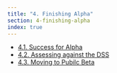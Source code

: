 ```yaml
---
title: "4. Finishing Alpha"
section: 4-finishing-alpha
index: true
---
```


- [4.1. Success for Alpha](4-1-success.html)
- [4.2. Assessing against the DSS](4-2-assessing.html)
- [4.3. Moving to Pubilc Beta](4-3-public-beta.html)
